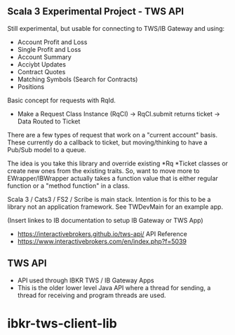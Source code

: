 ## Scala 3 Experimental Project -  TWS API

Still experimental, but usable for connecting to TWS/IB Gateway and using:

+ Account Profit and Loss
+ Single Profit and Loss
+ Account Summary
+ Acciybt Updates
+ Contract Quotes
+ Matching Symbols (Search for Contracts)
+ Positions


Basic concept for requests with RqId.

+ Make a Request Class Instance  (RqCI) -> RqCI.submit returns ticket -> Data Routed to Ticket

There are a few types of request that work on a "current account" basis. These currently do a 
callback to ticket, but moving/thinking to have a Pub/Sub model to a queue.

The idea is you take this library and override existing *Rq *Ticket classes or create 
new ones from the existing traits. So, want to move more to EWrapper/IBWrapper actually
takes a  function value that is either regular function or a "method function" in a class.


Scala 3 / Cats3 / FS2 / Scribe is main stack. Intention is for this to be a library
not an application framework. See TWDevMain for an example app.

(Insert linkes to IB documentation to setup IB Gateway or TWS App)

* https://interactivebrokers.github.io/tws-api/  API Reference
* https://www.interactivebrokers.com/en/index.php?f=5039

## TWS API
- API used through IBKR TWS / IB Gateway Apps
- This is the older lower level Java API where a thread for sending, a thread for receiving and program threads are used.


# ibkr-tws-client-lib
